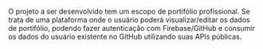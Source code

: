 O projeto a ser desenvolvido tem um escopo de portifólio profissional. Se trata de uma plataforma onde o usuário poderá visualizar/editar os dados de portifólio, podendo fazer autenticação com Firebase/GitHub e consumir os dados do usuário existente no GitHub utilizando suas APIs públicas. 

